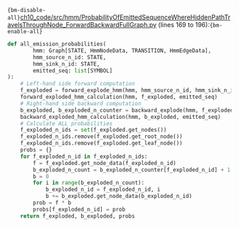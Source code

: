 `{bm-disable-all}`[ch10_code/src/hmm/ProbabilityOfEmittedSequenceWhereHiddenPathTravelsThroughNode_ForwardBackwardFullGraph.py](ch10_code/src/hmm/ProbabilityOfEmittedSequenceWhereHiddenPathTravelsThroughNode_ForwardBackwardFullGraph.py) (lines 169 to 196):`{bm-enable-all}`

```python
def all_emission_probabilities(
        hmm: Graph[STATE, HmmNodeData, TRANSITION, HmmEdgeData],
        hmm_source_n_id: STATE,
        hmm_sink_n_id: STATE,
        emitted_seq: list[SYMBOL]
):
    # Left-hand side forward computation
    f_exploded = forward_explode_hmm(hmm, hmm_source_n_id, hmm_sink_n_id, emitted_seq)
    forward_exploded_hmm_calculation(hmm, f_exploded, emitted_seq)
    # Right-hand side backward computation
    b_exploded, b_exploded_n_counter = backward_explode(hmm, f_exploded)
    backward_exploded_hmm_calculation(hmm, b_exploded, emitted_seq)
    # Calculate ALL probabilities
    f_exploded_n_ids = set(f_exploded.get_nodes())
    f_exploded_n_ids.remove(f_exploded.get_root_node())
    f_exploded_n_ids.remove(f_exploded.get_leaf_node())
    probs = {}
    for f_exploded_n_id in f_exploded_n_ids:
        f = f_exploded.get_node_data(f_exploded_n_id)
        b_exploded_n_count = b_exploded_n_counter[f_exploded_n_id] + 1
        b = 0
        for i in range(b_exploded_n_count):
            b_exploded_n_id = f_exploded_n_id, i
            b += b_exploded.get_node_data(b_exploded_n_id)
        prob = f * b
        probs[f_exploded_n_id] = prob
    return f_exploded, b_exploded, probs
```